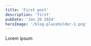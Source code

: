 ```yaml
---
title: 'First post'
description: 'first'
pubDate: 'Jan 26 2024'
heroImage: '/blog-placeholder-1.png'
---
```


Lorem ipsum 